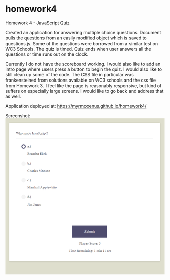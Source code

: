 
# homework4
Homework 4 - JavaScript Quiz

Created an application for answering multiple choice questions. Document pulls the questions from an easily modified object which is saved to questions.js. Some of the questions were borrowed from a similar test on WC3 Schools. The quiz is timed. Quiz ends when user answers all the questions or time runs out on the clock.

Currently I do not have the scoreboard working. I would also like to add an intro page where users press a button to begin the quiz. I would also like to still  clean up some of the code. The CSS file in particular was frankensteined from solutions available on WC3 schools and the css file from Homework 3. I feel like the page is reasonably responsive, but kind of suffers on especially large screens. I would like to go back and address that as well.

Application deployed at: https://myrmoxenus.github.io/homework4/

Screenshot: 
![Screenshot of JavaScript Quiz](Images/screenshot.png)
